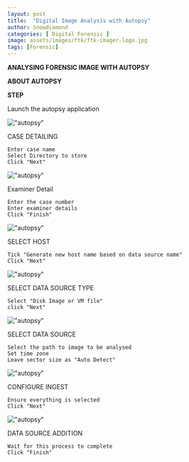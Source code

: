 ```yaml
---
layout: post
title:  "Digital Image Analysis with Autopsy"
author: Snowdiamond
categories: [ Digital Forensic ]
image: assets/images/ftk/ftk-imager-logo.jpg
tags: [Forensic]
---
```

**ANALYSING FORENSIC IMAGE WITH AUTOPSY**

**ABOUT AUTOPSY**

**STEP**

Launch the autopsy application

!["autopsy"](/assets/images/autopsy/autopsy-1.png)

CASE DETAILING

```
Enter case name
Select Directory to store 
Click "Next"
```
!["autopsy"](/assets/images/autopsy/autopsy-2.png)

Examiner Detail
```
Enter the case number
Enter examiner details
Click "Finish"
```
    
!["autopsy"](/assets/images/autopsy/autopsy-3.png)

SELECT HOST
```
Tick "Generate new host name based on data source name"
Click "Next"
```

!["autopsy"](/assets/images/autopsy/autopsy-4.png)

SELECT DATA SOURCE TYPE
```
Select "Disk Image or VM file"
click "Next"
```
!["autopsy"](/assets/images/autopsy/autopsy-5.png)

SELECT DATA SOURCE
```
Select the path to image to be analysed 
Set time zone
Leave sector size as "Auto Detect"
```
!["autopsy"](/assets/images/autopsy/autopsy-6.png)

CONFIGURE INGEST
```
Ensure everything is selected
Click "Next"
```
!["autopsy"](/assets/images/autopsy/autopsy-7.png)

DATA SOURCE ADDITION
```
Wait for this process to complete
Click "Finish"
```